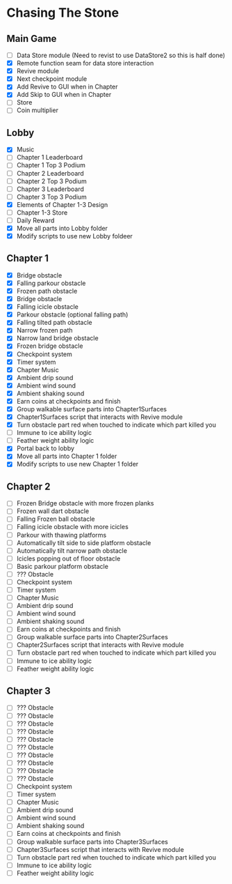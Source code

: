 # Chasing The Stone

## Main Game
- [ ] Data Store module (Need to revist to use DataStore2 so this is half done)
- [x] Remote function seam for data store interaction
- [x] Revive module
- [x] Next checkpoint module
- [x] Add Revive to GUI when in Chapter
- [x] Add Skip to GUI when in Chapter
- [ ] Store
- [ ] Coin multiplier 

## Lobby
- [x] Music
- [ ] Chapter 1 Leaderboard 
- [ ] Chapter 1 Top 3 Podium
- [ ] Chapter 2 Leaderboard
- [ ] Chapter 2 Top 3 Podium
- [ ] Chapter 3 Leaderboard
- [ ] Chapter 3 Top 3 Podium
- [x] Elements of Chapter 1-3 Design
- [ ] Chapter 1-3 Store
- [ ] Daily Reward
- [x] Move all parts into Lobby folder
- [x] Modify scripts to use new Lobby foldeer

## Chapter 1
- [x] Bridge obstacle 
- [x] Falling parkour obstacle
- [x] Frozen path obstacle
- [x] Bridge obstacle
- [x] Falling icicle obstacle
- [x] Parkour obstacle (optional falling path)
- [x] Falling tilted path obstacle 
- [x] Narrow frozen path
- [x] Narrow land bridge obstacle 
- [x] Frozen bridge obstacle
- [x] Checkpoint system
- [x] Timer system
- [x] Chapter Music
- [x] Ambient drip sound
- [x] Ambient wind sound
- [x] Ambient shaking sound
- [x] Earn coins at checkpoints and finish
- [x] Group walkable surface parts into Chapter1Surfaces
- [x] Chapter1Surfaces script that interacts with Revive module
- [x] Turn obstacle part red when touched to indicate which part killed you
- [ ] Immune to ice ability logic
- [ ] Feather weight ability logic
- [x] Portal back to lobby
- [x] Move all parts into Chapter 1 folder
- [x] Modify scripts to use new Chapter 1 folder

## Chapter 2
- [ ] Frozen Bridge obstacle with more frozen planks
- [ ] Frozen wall dart obstacle
- [ ] Falling Frozen ball obstacle
- [ ] Falling icicle obstacle with more icicles
- [ ] Parkour with thawing platforms
- [ ] Automatically tilt side to side platform obstacle
- [ ] Automatically tilt narrow path obstacle
- [ ] Icicles popping out of floor obstacle
- [ ] Basic parkour platform obstacle
- [ ] ??? Obstacle
- [ ] Checkpoint system
- [ ] Timer system
- [ ] Chapter Music
- [ ] Ambient drip sound
- [ ] Ambient wind sound
- [ ] Ambient shaking sound
- [ ] Earn coins at checkpoints and finish
- [ ] Group walkable surface parts into Chapter2Surfaces
- [ ] Chapter2Surfaces script that interacts with Revive module
- [ ] Turn obstacle part red when touched to indicate which part killed you
- [ ] Immune to ice ability logic
- [ ] Feather weight ability logic

## Chapter 3
- [ ] ??? Obstacle
- [ ] ??? Obstacle
- [ ] ??? Obstacle
- [ ] ??? Obstacle
- [ ] ??? Obstacle
- [ ] ??? Obstacle
- [ ] ??? Obstacle
- [ ] ??? Obstacle
- [ ] ??? Obstacle
- [ ] ??? Obstacle
- [ ] Checkpoint system
- [ ] Timer system
- [ ] Chapter Music
- [ ] Ambient drip sound
- [ ] Ambient wind sound
- [ ] Ambient shaking sound
- [ ] Earn coins at checkpoints and finish
- [ ] Group walkable surface parts into Chapter3Surfaces
- [ ] Chapter3Surfaces script that interacts with Revive module
- [ ] Turn obstacle part red when touched to indicate which part killed you
- [ ] Immune to ice ability logic
- [ ] Feather weight ability logic
